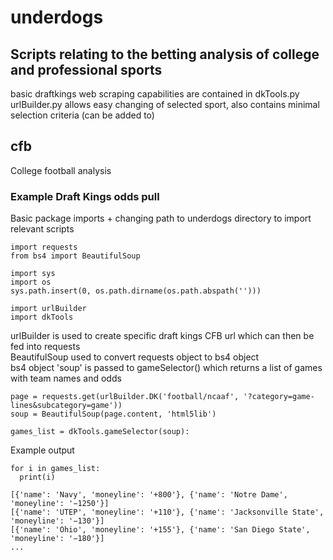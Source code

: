 # underdogs
## Scripts relating to the betting analysis of college and professional sports
basic draftkings web scraping capabilities are contained in dkTools.py <br>
urlBuilder.py allows easy changing of selected sport, also contains minimal selection criteria (can be added to)

## cfb
College football analysis
### Example Draft Kings odds pull
Basic package imports + changing path to underdogs directory to import relevant scripts
```
import requests
from bs4 import BeautifulSoup

import sys
import os
sys.path.insert(0, os.path.dirname(os.path.abspath('')))

import urlBuilder
import dkTools
```
urlBuilder is used to create specific draft kings CFB url which can then be fed into requests <br>
BeautifulSoup used to convert requests object to bs4 object <br>
bs4 object 'soup' is passed to gameSelector() which returns a list of games with team names and odds
```
page = requests.get(urlBuilder.DK('football/ncaaf', '?category=game-lines&subcategory=game'))
soup = BeautifulSoup(page.content, 'html5lib')

games_list = dkTools.gameSelector(soup):
```
Example output
```
for i in games_list:
  print(i)

[{'name': 'Navy', 'moneyline': '+800'}, {'name': 'Notre Dame', 'moneyline': '−1250'}]
[{'name': 'UTEP', 'moneyline': '+110'}, {'name': 'Jacksonville State', 'moneyline': '−130'}]
[{'name': 'Ohio', 'moneyline': '+155'}, {'name': 'San Diego State', 'moneyline': '−180'}]
...
```
